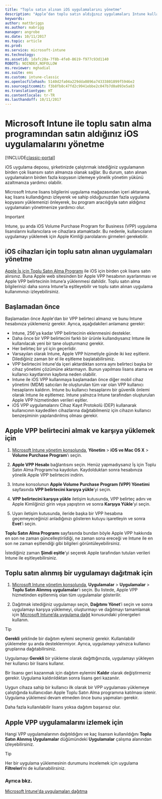 ```yaml
---
title: "Toplu satın alınan iOS uygulamalarını yönetme"
description: "Apple’dan toplu satın aldığınız uygulamaları Intune kullanarak yönetebilirsiniz. Lisans bilgilerini uygulama deposundan içeri aktarabilirsiniz, kaç lisans kullandığınızı izleyebilirsiniz ve sahip olduğunuzdan fazla uygulama kopyasını yüklemenizi önlenir."
keywords: 
author: mattbriggs
ms.author: mabrigg
manager: angrobe
ms.date: 10/11/2017
ms.topic: article
ms.prod: 
ms.service: microsoft-intune
ms.technology: 
ms.assetid: 1dafc28a-7f8b-4fe0-8619-f977c93d1140
ROBOTS: NOINDEX,NOFOLLOW
ms.reviewer: mghadial
ms.suite: ems
ms.custom: intune-classic
ms.openlocfilehash: 5140d2fa04a229dda0896a74333801899f5946e2
ms.sourcegitcommit: f3b8fb8c47fd2c9941ebbe2c047b7d0a093e5a83
ms.translationtype: HT
ms.contentlocale: tr-TR
ms.lasthandoff: 10/11/2017
---
```

# <a name="manage-ios-apps-you-purchased-through-a-volume-purchase-program-with-microsoft-intune"></a>Microsoft Intune ile toplu satın alma programından satın aldığınız iOS uygulamalarını yönetme

[!INCLUDE[classic-portal](../includes/classic-portal.md)]

iOS uygulama deposu, şirketinizde çalıştırmak istediğiniz uygulamanın birden çok lisansını satın almanıza olanak sağlar. Bu durum, satın alınan uygulamaların birden fazla kopyasın izlemeye yönelik yönetim yükünü azaltmanıza yardımcı olabilir.

Microsoft Intune lisans bilgilerini uygulama mağazasından içeri aktararak, kaç lisans kullandığınızı izleyerek ve sahip olduğunuzdan fazla uygulama kopyasını yüklemenizi önleyerek, bu program aracılığıyla satın aldığınız uygulamaları yönetmenize yardımcı olur.

> [!Important]
> Intune, şu anda iOS Volume Purchase Program for Business (VPP) uygulama lisanslarını kullanıcılara ve cihazlara atamaktadır. Bu nedenle, kullanıcıların uygulamayı yüklemek için Apple Kimliği parolalarını girmeleri gerekebilir.

## <a name="manage-volume-purchased-apps-for-ios-devices"></a>iOS cihazları için toplu satın alınan uygulamaları yönetme
[Apple İş için Toplu Satın Alma Programı](http://www.apple.com/business/vpp/) ile iOS için birden çok lisans satın alırsınız. Buna Apple web sitesinden bir Apple VPP hesabının ayarlanması ve Apple VPP belirtecinin Intune’a yüklenmesi dahildir.  Toplu satın alma bilgilerinizi daha sonra Intune’la eşitleyebilir ve toplu satın alınan uygulama kullanımınızı izleyebilirsiniz.

## <a name="before-you-start"></a>Başlamadan önce
Başlamadan önce Apple'dan bir VPP belirteci almanız ve bunu Intune hesabınıza yüklemeniz gerekir. Ayrıca, aşağıdakileri anlamanız gerekir:

* Intune, 256’ya kadar VPP belirtecinin eklenmesini destekler.
* Daha önce bir VPP belirtecini farklı bir ürünle kullandıysanız Intune ile kullanılacak yeni bir tane oluşturmanız gerekir.
* Her belirteç bir yıl için geçerlidir.
* Varsayılan olarak Intune, Apple VPP hizmetiyle günde iki kez eşitlenir. Dilediğiniz zaman bir el ile eşitleme başlatabilirsiniz.
* VPP belirtecini Intune'da içeri aktardıktan sonra aynı belirteci başka bir cihaz yönetimi çözümüne aktarmayın. Bunun yapılması lisans atama ve kullanıcı kayıtlarının kaybına neden olabilir.
* Intune ile iOS VPP kullanmaya başlamadan önce diğer mobil cihaz yönetimi (MDM) satıcıları ile oluşturulan tüm var olan VPP kullanıcı hesaplarını kaldırın. Intune bu kullanıcı hesaplarını bir güvenlik önlemi olarak Intune ile eşitlemez. Intune yalnızca Intune tarafından oluşturulan Apple VPP hizmetinden verileri eşitler.
* iOS VPP uygulamalarını Cihaz Kayıt Protokolü (DEP) kullanarak kullanıcının kaydedilen cihazlarına dağıtabilmeniz için cihazın kullanıcı benzeşiminin yapılandırılmış olması gerekir.

## <a name="to-get-and-upload-an-apple-vpp-token"></a>Apple VPP belirtecini almak ve karşıya yüklemek için

1.  [Microsoft Intune yönetim konsolunda](https://manage.microsoft.com), **Yönetim** &gt; **iOS ve Mac OS X** &gt; **Volume Purchase Program**’ı seçin.

2.  **Apple VPP Hesabı** bağlantısını seçin. Henüz yapmadıysanız İş için Toplu Satın Alma Programı’na kaydolun. Kaydolduktan sonra hesabınıza yönelik Apple VPP belirtecini indirin.

3.  Intune konsolunun **Apple Volume Purchase Program (VPP) Yönetimi** sayfasında **VPP belirtecini karşıya yükle**’yi seçin.

4.  **VPP belirtecini karşıya yükle** iletişim kutusunda, VPP belirteç adını ve Apple Kimliğinizi girin veya yapıştırın ve sonra **Karşıya Yükle**’yi seçin.

5.  Uyarı iletişim kutusunda, ileride başka bir VPP hesabına geçemeyeceğinizi anladığınızı gösteren kutuyu işaretleyin ve sonra **Evet**’i seçin.

**Toplu Satın Alma Programı** sayfasında bundan böyle Apple VPP hakkında en son ne zaman güncelleştirildiği, ne zaman sona ereceği ve Intune ile en son ne zaman eşitlendiği gibi bilgileri görüntüleyebilirsiniz.

İstediğiniz zaman **Şimdi eşitle**’yi seçerek Apple tarafından tutulan verileri Intune ile eşitleyebilirsiniz.

## <a name="to-deploy-a-volume-purchased-app"></a>Toplu satın alınmış bir uygulamayı dağıtmak için

1.  [Microsoft Intune yönetim konsolunda](https://manage.microsoft.com), **Uygulamalar** &gt; **Uygulamalar** &gt; **Toplu Satın Alınmış uygulamalar**’ı seçin. Bu listede, Apple VPP hizmetinden eşitlenmiş olan tüm uygulamalar gösterilir.

2.  Dağıtmak istediğiniz uygulamayı seçin, **Dağıtımı Yönet**’i seçin ve sonra uygulamayı karşıya yüklemeyi, oluşturmayı ve dağıtmayı tamamlamak için [Microsoft Intune’da uygulama dağıt](deploy-apps-in-microsoft-intune.md) konusundaki yönergeleri kullanın.

> [!TIP]
> **Gerekli** şeklinde bir dağıtım eylemi seçmeniz gerekir. Kullanılabilir yüklemeler şu anda desteklenmiyor. Ayrıca, uygulamayı yalnızca kullanıcı gruplarına dağıtabilirsiniz.

Uygulamayı **Gerekli** bir yükleme olarak dağıttığınızda, uygulamayı yükleyen her kullanıcı bir lisans kullanır.

Bir lisansı geri kazanmak için dağıtım eylemini **Kaldır** olarak değiştirmeniz gerekir. Uygulama kaldırıldıktan sonra lisans geri kazanılır.

Uygun cihaza sahip bir kullanıcı ilk olarak bir VPP uygulaması yüklemeye çalıştığında kullanıcıdan Apple Toplu Satın Alma programına katılması istenir. Uygulama yüklemesi devam etmeden önce bunu yapmaları gerekir.

Daha fazla kullanılabilir lisans yoksa dağıtım başarısız olur.

## <a name="to-monitor-apple-vpp-apps"></a>Apple VPP uygulamalarını izlemek için
Hangi VPP uygulamalarının dağıtıldığını ve kaç lisansın kullanıldığını **Toplu Satın Alınmış Uygulamalar** düğümündeki **Uygulamalar** çalışma alanından izleyebilirsiniz.

> [!TIP]
> Her bir uygulama yüklemesinin durumunu incelemek için uygulama **Filtreleri**’ni de kullanabilirsiniz.

### <a name="see-also"></a>Ayrıca bkz.
[Microsoft Intune'da uygulamaları dağıtma](deploy-apps-in-microsoft-intune.md)
